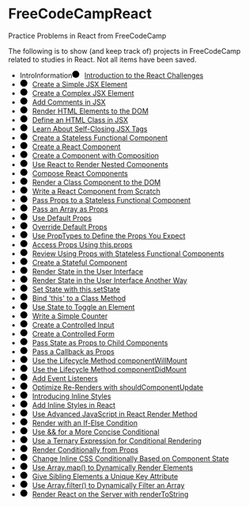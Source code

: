 # FreeCodeCampReact
Practice Problems in React from FreeCodeCamp

The following is to show (and keep track of) projects in FreeCodeCamp related to studies in React. Not all items have been saved.

 
 <ul><li class="map-challenge-title" id="introduction-to-the-react-challenges"><span class="badge map-badge"><span class="sr-only">IntroInformation</span><svg height="50" viewBox="0 0 200 200" width="50" xmlns="http://www.w3.org/2000/svg" style="height: 15px; margin-right: 10px; width: 15px;"><g><circle cx="100" cy="99" fill="var(--primary-background)" r="95" stroke="var(--primary-color)" stroke-dasharray="null" stroke-linecap="null" stroke-linejoin="null" stroke-width="10"></circle><circle cx="100" cy="99" fill="var(--primary-color)" r="45" stroke="var(--primary-color)" stroke-dasharray="null" stroke-linecap="null" stroke-linejoin="null" stroke-width="10"></circle></g></svg></span><a href="/learn/front-end-libraries/react/">Introduction to the React Challenges</a></li><li class="map-challenge-title map-challenge-title-completed" id="create-a-simple-jsx-element"><span class="badge map-badge"><span class="sr-only"></span><svg height="50" viewBox="0 0 200 200" width="50" xmlns="http://www.w3.org/2000/svg" style="height: 15px; margin-right: 10px; width: 15px;"><g><circle cx="100" cy="99" fill="var(--primary-color)" r="95" stroke="var(--primary-color)" stroke-dasharray="null" stroke-linecap="null" stroke-linejoin="null"></circle><rect fill="var(--primary-background)" height="30" stroke="var(--primary-background)" stroke-dasharray="null" stroke-linecap="null" stroke-linejoin="null" transform="rotate(-45, 120, 106.321)" width="128.85878" x="55.57059" y="91.32089"></rect><rect fill="var(--primary-background)" height="30" stroke="var(--primary-background)" stroke-dasharray="null" stroke-linecap="null" stroke-linejoin="null" transform="rotate(45, 66.75, 123.75)" width="80.66548" x="26.41726" y="108.75"></rect></g></svg></span><a href="/learn/front-end-libraries/react/create-a-simple-jsx-element">Create a Simple JSX Element</a></li><li class="map-challenge-title map-challenge-title-completed" id="create-a-complex-jsx-element"><span class="badge map-badge"><span class="sr-only"></span><svg height="50" viewBox="0 0 200 200" width="50" xmlns="http://www.w3.org/2000/svg" style="height: 15px; margin-right: 10px; width: 15px;"><g><circle cx="100" cy="99" fill="var(--primary-color)" r="95" stroke="var(--primary-color)" stroke-dasharray="null" stroke-linecap="null" stroke-linejoin="null"></circle><rect fill="var(--primary-background)" height="30" stroke="var(--primary-background)" stroke-dasharray="null" stroke-linecap="null" stroke-linejoin="null" transform="rotate(-45, 120, 106.321)" width="128.85878" x="55.57059" y="91.32089"></rect><rect fill="var(--primary-background)" height="30" stroke="var(--primary-background)" stroke-dasharray="null" stroke-linecap="null" stroke-linejoin="null" transform="rotate(45, 66.75, 123.75)" width="80.66548" x="26.41726" y="108.75"></rect></g></svg></span><a href="/learn/front-end-libraries/react/create-a-complex-jsx-element">Create a Complex JSX Element</a></li><li class="map-challenge-title map-challenge-title-completed" id="add-comments-in-jsx"><span class="badge map-badge"><span class="sr-only"></span><svg height="50" viewBox="0 0 200 200" width="50" xmlns="http://www.w3.org/2000/svg" style="height: 15px; margin-right: 10px; width: 15px;"><g><circle cx="100" cy="99" fill="var(--primary-color)" r="95" stroke="var(--primary-color)" stroke-dasharray="null" stroke-linecap="null" stroke-linejoin="null"></circle><rect fill="var(--primary-background)" height="30" stroke="var(--primary-background)" stroke-dasharray="null" stroke-linecap="null" stroke-linejoin="null" transform="rotate(-45, 120, 106.321)" width="128.85878" x="55.57059" y="91.32089"></rect><rect fill="var(--primary-background)" height="30" stroke="var(--primary-background)" stroke-dasharray="null" stroke-linecap="null" stroke-linejoin="null" transform="rotate(45, 66.75, 123.75)" width="80.66548" x="26.41726" y="108.75"></rect></g></svg></span><a href="/learn/front-end-libraries/react/add-comments-in-jsx">Add Comments in JSX</a></li><li class="map-challenge-title map-challenge-title-completed" id="render-html-elements-to-the-dom"><span class="badge map-badge"><span class="sr-only"></span><svg height="50" viewBox="0 0 200 200" width="50" xmlns="http://www.w3.org/2000/svg" style="height: 15px; margin-right: 10px; width: 15px;"><g><circle cx="100" cy="99" fill="var(--primary-color)" r="95" stroke="var(--primary-color)" stroke-dasharray="null" stroke-linecap="null" stroke-linejoin="null"></circle><rect fill="var(--primary-background)" height="30" stroke="var(--primary-background)" stroke-dasharray="null" stroke-linecap="null" stroke-linejoin="null" transform="rotate(-45, 120, 106.321)" width="128.85878" x="55.57059" y="91.32089"></rect><rect fill="var(--primary-background)" height="30" stroke="var(--primary-background)" stroke-dasharray="null" stroke-linecap="null" stroke-linejoin="null" transform="rotate(45, 66.75, 123.75)" width="80.66548" x="26.41726" y="108.75"></rect></g></svg></span><a href="/learn/front-end-libraries/react/render-html-elements-to-the-dom">Render HTML Elements to the DOM</a></li><li class="map-challenge-title map-challenge-title-completed" id="define-an-html-class-in-jsx"><span class="badge map-badge"><span class="sr-only"></span><svg height="50" viewBox="0 0 200 200" width="50" xmlns="http://www.w3.org/2000/svg" style="height: 15px; margin-right: 10px; width: 15px;"><g><circle cx="100" cy="99" fill="var(--primary-color)" r="95" stroke="var(--primary-color)" stroke-dasharray="null" stroke-linecap="null" stroke-linejoin="null"></circle><rect fill="var(--primary-background)" height="30" stroke="var(--primary-background)" stroke-dasharray="null" stroke-linecap="null" stroke-linejoin="null" transform="rotate(-45, 120, 106.321)" width="128.85878" x="55.57059" y="91.32089"></rect><rect fill="var(--primary-background)" height="30" stroke="var(--primary-background)" stroke-dasharray="null" stroke-linecap="null" stroke-linejoin="null" transform="rotate(45, 66.75, 123.75)" width="80.66548" x="26.41726" y="108.75"></rect></g></svg></span><a href="/learn/front-end-libraries/react/define-an-html-class-in-jsx">Define an HTML Class in JSX</a></li><li class="map-challenge-title map-challenge-title-completed" id="learn-about-self-closing-jsx-tags"><span class="badge map-badge"><span class="sr-only"></span><svg height="50" viewBox="0 0 200 200" width="50" xmlns="http://www.w3.org/2000/svg" style="height: 15px; margin-right: 10px; width: 15px;"><g><circle cx="100" cy="99" fill="var(--primary-color)" r="95" stroke="var(--primary-color)" stroke-dasharray="null" stroke-linecap="null" stroke-linejoin="null"></circle><rect fill="var(--primary-background)" height="30" stroke="var(--primary-background)" stroke-dasharray="null" stroke-linecap="null" stroke-linejoin="null" transform="rotate(-45, 120, 106.321)" width="128.85878" x="55.57059" y="91.32089"></rect><rect fill="var(--primary-background)" height="30" stroke="var(--primary-background)" stroke-dasharray="null" stroke-linecap="null" stroke-linejoin="null" transform="rotate(45, 66.75, 123.75)" width="80.66548" x="26.41726" y="108.75"></rect></g></svg></span><a href="/learn/front-end-libraries/react/learn-about-self-closing-jsx-tags">Learn About Self-Closing JSX Tags</a></li><li class="map-challenge-title map-challenge-title-completed" id="create-a-stateless-functional-component"><span class="badge map-badge"><span class="sr-only"></span><svg height="50" viewBox="0 0 200 200" width="50" xmlns="http://www.w3.org/2000/svg" style="height: 15px; margin-right: 10px; width: 15px;"><g><circle cx="100" cy="99" fill="var(--primary-color)" r="95" stroke="var(--primary-color)" stroke-dasharray="null" stroke-linecap="null" stroke-linejoin="null"></circle><rect fill="var(--primary-background)" height="30" stroke="var(--primary-background)" stroke-dasharray="null" stroke-linecap="null" stroke-linejoin="null" transform="rotate(-45, 120, 106.321)" width="128.85878" x="55.57059" y="91.32089"></rect><rect fill="var(--primary-background)" height="30" stroke="var(--primary-background)" stroke-dasharray="null" stroke-linecap="null" stroke-linejoin="null" transform="rotate(45, 66.75, 123.75)" width="80.66548" x="26.41726" y="108.75"></rect></g></svg></span><a href="/learn/front-end-libraries/react/create-a-stateless-functional-component">Create a Stateless Functional Component</a></li><li class="map-challenge-title map-challenge-title-completed" id="create-a-react-component"><span class="badge map-badge"><span class="sr-only"></span><svg height="50" viewBox="0 0 200 200" width="50" xmlns="http://www.w3.org/2000/svg" style="height: 15px; margin-right: 10px; width: 15px;"><g><circle cx="100" cy="99" fill="var(--primary-color)" r="95" stroke="var(--primary-color)" stroke-dasharray="null" stroke-linecap="null" stroke-linejoin="null"></circle><rect fill="var(--primary-background)" height="30" stroke="var(--primary-background)" stroke-dasharray="null" stroke-linecap="null" stroke-linejoin="null" transform="rotate(-45, 120, 106.321)" width="128.85878" x="55.57059" y="91.32089"></rect><rect fill="var(--primary-background)" height="30" stroke="var(--primary-background)" stroke-dasharray="null" stroke-linecap="null" stroke-linejoin="null" transform="rotate(45, 66.75, 123.75)" width="80.66548" x="26.41726" y="108.75"></rect></g></svg></span><a href="/learn/front-end-libraries/react/create-a-react-component">Create a React Component</a></li><li class="map-challenge-title map-challenge-title-completed" id="create-a-component-with-composition"><span class="badge map-badge"><span class="sr-only"></span><svg height="50" viewBox="0 0 200 200" width="50" xmlns="http://www.w3.org/2000/svg" style="height: 15px; margin-right: 10px; width: 15px;"><g><circle cx="100" cy="99" fill="var(--primary-color)" r="95" stroke="var(--primary-color)" stroke-dasharray="null" stroke-linecap="null" stroke-linejoin="null"></circle><rect fill="var(--primary-background)" height="30" stroke="var(--primary-background)" stroke-dasharray="null" stroke-linecap="null" stroke-linejoin="null" transform="rotate(-45, 120, 106.321)" width="128.85878" x="55.57059" y="91.32089"></rect><rect fill="var(--primary-background)" height="30" stroke="var(--primary-background)" stroke-dasharray="null" stroke-linecap="null" stroke-linejoin="null" transform="rotate(45, 66.75, 123.75)" width="80.66548" x="26.41726" y="108.75"></rect></g></svg></span><a href="/learn/front-end-libraries/react/create-a-component-with-composition">Create a Component with Composition</a></li><li class="map-challenge-title map-challenge-title-completed" id="use-react-to-render-nested-components"><span class="badge map-badge"><span class="sr-only"></span><svg height="50" viewBox="0 0 200 200" width="50" xmlns="http://www.w3.org/2000/svg" style="height: 15px; margin-right: 10px; width: 15px;"><g><circle cx="100" cy="99" fill="var(--primary-color)" r="95" stroke="var(--primary-color)" stroke-dasharray="null" stroke-linecap="null" stroke-linejoin="null"></circle><rect fill="var(--primary-background)" height="30" stroke="var(--primary-background)" stroke-dasharray="null" stroke-linecap="null" stroke-linejoin="null" transform="rotate(-45, 120, 106.321)" width="128.85878" x="55.57059" y="91.32089"></rect><rect fill="var(--primary-background)" height="30" stroke="var(--primary-background)" stroke-dasharray="null" stroke-linecap="null" stroke-linejoin="null" transform="rotate(45, 66.75, 123.75)" width="80.66548" x="26.41726" y="108.75"></rect></g></svg></span><a href="/learn/front-end-libraries/react/use-react-to-render-nested-components">Use React to Render Nested Components</a></li><li class="map-challenge-title map-challenge-title-completed" id="compose-react-components"><span class="badge map-badge"><span class="sr-only"></span><svg height="50" viewBox="0 0 200 200" width="50" xmlns="http://www.w3.org/2000/svg" style="height: 15px; margin-right: 10px; width: 15px;"><g><circle cx="100" cy="99" fill="var(--primary-color)" r="95" stroke="var(--primary-color)" stroke-dasharray="null" stroke-linecap="null" stroke-linejoin="null"></circle><rect fill="var(--primary-background)" height="30" stroke="var(--primary-background)" stroke-dasharray="null" stroke-linecap="null" stroke-linejoin="null" transform="rotate(-45, 120, 106.321)" width="128.85878" x="55.57059" y="91.32089"></rect><rect fill="var(--primary-background)" height="30" stroke="var(--primary-background)" stroke-dasharray="null" stroke-linecap="null" stroke-linejoin="null" transform="rotate(45, 66.75, 123.75)" width="80.66548" x="26.41726" y="108.75"></rect></g></svg></span><a href="/learn/front-end-libraries/react/compose-react-components">Compose React Components</a></li><li class="map-challenge-title map-challenge-title-completed" id="render-a-class-component-to-the-dom"><span class="badge map-badge"><span class="sr-only"></span><svg height="50" viewBox="0 0 200 200" width="50" xmlns="http://www.w3.org/2000/svg" style="height: 15px; margin-right: 10px; width: 15px;"><g><circle cx="100" cy="99" fill="var(--primary-color)" r="95" stroke="var(--primary-color)" stroke-dasharray="null" stroke-linecap="null" stroke-linejoin="null"></circle><rect fill="var(--primary-background)" height="30" stroke="var(--primary-background)" stroke-dasharray="null" stroke-linecap="null" stroke-linejoin="null" transform="rotate(-45, 120, 106.321)" width="128.85878" x="55.57059" y="91.32089"></rect><rect fill="var(--primary-background)" height="30" stroke="var(--primary-background)" stroke-dasharray="null" stroke-linecap="null" stroke-linejoin="null" transform="rotate(45, 66.75, 123.75)" width="80.66548" x="26.41726" y="108.75"></rect></g></svg></span><a href="/learn/front-end-libraries/react/render-a-class-component-to-the-dom">Render a Class Component to the DOM</a></li><li class="map-challenge-title map-challenge-title-completed" id="write-a-react-component-from-scratch"><span class="badge map-badge"><span class="sr-only"></span><svg height="50" viewBox="0 0 200 200" width="50" xmlns="http://www.w3.org/2000/svg" style="height: 15px; margin-right: 10px; width: 15px;"><g><circle cx="100" cy="99" fill="var(--primary-color)" r="95" stroke="var(--primary-color)" stroke-dasharray="null" stroke-linecap="null" stroke-linejoin="null"></circle><rect fill="var(--primary-background)" height="30" stroke="var(--primary-background)" stroke-dasharray="null" stroke-linecap="null" stroke-linejoin="null" transform="rotate(-45, 120, 106.321)" width="128.85878" x="55.57059" y="91.32089"></rect><rect fill="var(--primary-background)" height="30" stroke="var(--primary-background)" stroke-dasharray="null" stroke-linecap="null" stroke-linejoin="null" transform="rotate(45, 66.75, 123.75)" width="80.66548" x="26.41726" y="108.75"></rect></g></svg></span><a href="/learn/front-end-libraries/react/write-a-react-component-from-scratch">Write a React Component from Scratch</a></li><li class="map-challenge-title map-challenge-title-completed" id="pass-props-to-a-stateless-functional-component"><span class="badge map-badge"><span class="sr-only"></span><svg height="50" viewBox="0 0 200 200" width="50" xmlns="http://www.w3.org/2000/svg" style="height: 15px; margin-right: 10px; width: 15px;"><g><circle cx="100" cy="99" fill="var(--primary-color)" r="95" stroke="var(--primary-color)" stroke-dasharray="null" stroke-linecap="null" stroke-linejoin="null"></circle><rect fill="var(--primary-background)" height="30" stroke="var(--primary-background)" stroke-dasharray="null" stroke-linecap="null" stroke-linejoin="null" transform="rotate(-45, 120, 106.321)" width="128.85878" x="55.57059" y="91.32089"></rect><rect fill="var(--primary-background)" height="30" stroke="var(--primary-background)" stroke-dasharray="null" stroke-linecap="null" stroke-linejoin="null" transform="rotate(45, 66.75, 123.75)" width="80.66548" x="26.41726" y="108.75"></rect></g></svg></span><a href="/learn/front-end-libraries/react/pass-props-to-a-stateless-functional-component">Pass Props to a Stateless Functional Component</a></li><li class="map-challenge-title map-challenge-title-completed" id="pass-an-array-as-props"><span class="badge map-badge"><span class="sr-only"></span><svg height="50" viewBox="0 0 200 200" width="50" xmlns="http://www.w3.org/2000/svg" style="height: 15px; margin-right: 10px; width: 15px;"><g><circle cx="100" cy="99" fill="var(--primary-color)" r="95" stroke="var(--primary-color)" stroke-dasharray="null" stroke-linecap="null" stroke-linejoin="null"></circle><rect fill="var(--primary-background)" height="30" stroke="var(--primary-background)" stroke-dasharray="null" stroke-linecap="null" stroke-linejoin="null" transform="rotate(-45, 120, 106.321)" width="128.85878" x="55.57059" y="91.32089"></rect><rect fill="var(--primary-background)" height="30" stroke="var(--primary-background)" stroke-dasharray="null" stroke-linecap="null" stroke-linejoin="null" transform="rotate(45, 66.75, 123.75)" width="80.66548" x="26.41726" y="108.75"></rect></g></svg></span><a href="/learn/front-end-libraries/react/pass-an-array-as-props">Pass an Array as Props</a></li><li class="map-challenge-title map-challenge-title-completed" id="use-default-props"><span class="badge map-badge"><span class="sr-only"></span><svg height="50" viewBox="0 0 200 200" width="50" xmlns="http://www.w3.org/2000/svg" style="height: 15px; margin-right: 10px; width: 15px;"><g><circle cx="100" cy="99" fill="var(--primary-color)" r="95" stroke="var(--primary-color)" stroke-dasharray="null" stroke-linecap="null" stroke-linejoin="null"></circle><rect fill="var(--primary-background)" height="30" stroke="var(--primary-background)" stroke-dasharray="null" stroke-linecap="null" stroke-linejoin="null" transform="rotate(-45, 120, 106.321)" width="128.85878" x="55.57059" y="91.32089"></rect><rect fill="var(--primary-background)" height="30" stroke="var(--primary-background)" stroke-dasharray="null" stroke-linecap="null" stroke-linejoin="null" transform="rotate(45, 66.75, 123.75)" width="80.66548" x="26.41726" y="108.75"></rect></g></svg></span><a href="/learn/front-end-libraries/react/use-default-props">Use Default Props</a></li><li class="map-challenge-title map-challenge-title-completed" id="override-default-props"><span class="badge map-badge"><span class="sr-only"></span><svg height="50" viewBox="0 0 200 200" width="50" xmlns="http://www.w3.org/2000/svg" style="height: 15px; margin-right: 10px; width: 15px;"><g><circle cx="100" cy="99" fill="var(--primary-color)" r="95" stroke="var(--primary-color)" stroke-dasharray="null" stroke-linecap="null" stroke-linejoin="null"></circle><rect fill="var(--primary-background)" height="30" stroke="var(--primary-background)" stroke-dasharray="null" stroke-linecap="null" stroke-linejoin="null" transform="rotate(-45, 120, 106.321)" width="128.85878" x="55.57059" y="91.32089"></rect><rect fill="var(--primary-background)" height="30" stroke="var(--primary-background)" stroke-dasharray="null" stroke-linecap="null" stroke-linejoin="null" transform="rotate(45, 66.75, 123.75)" width="80.66548" x="26.41726" y="108.75"></rect></g></svg></span><a href="/learn/front-end-libraries/react/override-default-props">Override Default Props</a></li><li class="map-challenge-title map-challenge-title-completed" id="use-proptypes-to-define-the-props-you-expect"><span class="badge map-badge"><span class="sr-only"></span><svg height="50" viewBox="0 0 200 200" width="50" xmlns="http://www.w3.org/2000/svg" style="height: 15px; margin-right: 10px; width: 15px;"><g><circle cx="100" cy="99" fill="var(--primary-color)" r="95" stroke="var(--primary-color)" stroke-dasharray="null" stroke-linecap="null" stroke-linejoin="null"></circle><rect fill="var(--primary-background)" height="30" stroke="var(--primary-background)" stroke-dasharray="null" stroke-linecap="null" stroke-linejoin="null" transform="rotate(-45, 120, 106.321)" width="128.85878" x="55.57059" y="91.32089"></rect><rect fill="var(--primary-background)" height="30" stroke="var(--primary-background)" stroke-dasharray="null" stroke-linecap="null" stroke-linejoin="null" transform="rotate(45, 66.75, 123.75)" width="80.66548" x="26.41726" y="108.75"></rect></g></svg></span><a href="/learn/front-end-libraries/react/use-proptypes-to-define-the-props-you-expect">Use PropTypes to Define the Props You Expect</a></li><li class="map-challenge-title" id="access-props-using-this.props"><span class="badge map-badge"><span class="sr-only"></span><svg height="50" viewBox="0 0 200 200" width="50" xmlns="http://www.w3.org/2000/svg" style="height: 15px; margin-right: 10px; width: 15px;"><g><circle cx="100" cy="99" fill="var(--primary-background)" r="95" stroke="var(--primary-color)" stroke-dasharray="null" stroke-linecap="null" stroke-linejoin="null" stroke-width="10"></circle></g></svg></span><a href="/learn/front-end-libraries/react/access-props-using-this.props">Access Props Using this.props</a></li><li class="map-challenge-title" id="review-using-props-with-stateless-functional-components"><span class="badge map-badge"><span class="sr-only"></span><svg height="50" viewBox="0 0 200 200" width="50" xmlns="http://www.w3.org/2000/svg" style="height: 15px; margin-right: 10px; width: 15px;"><g><circle cx="100" cy="99" fill="var(--primary-background)" r="95" stroke="var(--primary-color)" stroke-dasharray="null" stroke-linecap="null" stroke-linejoin="null" stroke-width="10"></circle></g></svg></span><a href="/learn/front-end-libraries/react/review-using-props-with-stateless-functional-components">Review Using Props with Stateless Functional Components</a></li><li class="map-challenge-title" id="create-a-stateful-component"><span class="badge map-badge"><span class="sr-only"></span><svg height="50" viewBox="0 0 200 200" width="50" xmlns="http://www.w3.org/2000/svg" style="height: 15px; margin-right: 10px; width: 15px;"><g><circle cx="100" cy="99" fill="var(--primary-background)" r="95" stroke="var(--primary-color)" stroke-dasharray="null" stroke-linecap="null" stroke-linejoin="null" stroke-width="10"></circle></g></svg></span><a href="/learn/front-end-libraries/react/create-a-stateful-component">Create a Stateful Component</a></li><li class="map-challenge-title" id="render-state-in-the-user-interface"><span class="badge map-badge"><span class="sr-only"></span><svg height="50" viewBox="0 0 200 200" width="50" xmlns="http://www.w3.org/2000/svg" style="height: 15px; margin-right: 10px; width: 15px;"><g><circle cx="100" cy="99" fill="var(--primary-background)" r="95" stroke="var(--primary-color)" stroke-dasharray="null" stroke-linecap="null" stroke-linejoin="null" stroke-width="10"></circle></g></svg></span><a href="/learn/front-end-libraries/react/render-state-in-the-user-interface">Render State in the User Interface</a></li><li class="map-challenge-title" id="render-state-in-the-user-interface-another-way"><span class="badge map-badge"><span class="sr-only"></span><svg height="50" viewBox="0 0 200 200" width="50" xmlns="http://www.w3.org/2000/svg" style="height: 15px; margin-right: 10px; width: 15px;"><g><circle cx="100" cy="99" fill="var(--primary-background)" r="95" stroke="var(--primary-color)" stroke-dasharray="null" stroke-linecap="null" stroke-linejoin="null" stroke-width="10"></circle></g></svg></span><a href="/learn/front-end-libraries/react/render-state-in-the-user-interface-another-way">Render State in the User Interface Another Way</a></li><li class="map-challenge-title" id="set-state-with-this.setstate"><span class="badge map-badge"><span class="sr-only"></span><svg height="50" viewBox="0 0 200 200" width="50" xmlns="http://www.w3.org/2000/svg" style="height: 15px; margin-right: 10px; width: 15px;"><g><circle cx="100" cy="99" fill="var(--primary-background)" r="95" stroke="var(--primary-color)" stroke-dasharray="null" stroke-linecap="null" stroke-linejoin="null" stroke-width="10"></circle></g></svg></span><a href="/learn/front-end-libraries/react/set-state-with-this.setstate">Set State with this.setState</a></li><li class="map-challenge-title" id="bind-this-to-a-class-method"><span class="badge map-badge"><span class="sr-only"></span><svg height="50" viewBox="0 0 200 200" width="50" xmlns="http://www.w3.org/2000/svg" style="height: 15px; margin-right: 10px; width: 15px;"><g><circle cx="100" cy="99" fill="var(--primary-background)" r="95" stroke="var(--primary-color)" stroke-dasharray="null" stroke-linecap="null" stroke-linejoin="null" stroke-width="10"></circle></g></svg></span><a href="/learn/front-end-libraries/react/bind-this-to-a-class-method">Bind 'this' to a Class Method</a></li><li class="map-challenge-title" id="use-state-to-toggle-an-element"><span class="badge map-badge"><span class="sr-only"></span><svg height="50" viewBox="0 0 200 200" width="50" xmlns="http://www.w3.org/2000/svg" style="height: 15px; margin-right: 10px; width: 15px;"><g><circle cx="100" cy="99" fill="var(--primary-background)" r="95" stroke="var(--primary-color)" stroke-dasharray="null" stroke-linecap="null" stroke-linejoin="null" stroke-width="10"></circle></g></svg></span><a href="/learn/front-end-libraries/react/use-state-to-toggle-an-element">Use State to Toggle an Element</a></li><li class="map-challenge-title" id="write-a-simple-counter"><span class="badge map-badge"><span class="sr-only"></span><svg height="50" viewBox="0 0 200 200" width="50" xmlns="http://www.w3.org/2000/svg" style="height: 15px; margin-right: 10px; width: 15px;"><g><circle cx="100" cy="99" fill="var(--primary-background)" r="95" stroke="var(--primary-color)" stroke-dasharray="null" stroke-linecap="null" stroke-linejoin="null" stroke-width="10"></circle></g></svg></span><a href="/learn/front-end-libraries/react/write-a-simple-counter">Write a Simple Counter</a></li><li class="map-challenge-title" id="create-a-controlled-input"><span class="badge map-badge"><span class="sr-only"></span><svg height="50" viewBox="0 0 200 200" width="50" xmlns="http://www.w3.org/2000/svg" style="height: 15px; margin-right: 10px; width: 15px;"><g><circle cx="100" cy="99" fill="var(--primary-background)" r="95" stroke="var(--primary-color)" stroke-dasharray="null" stroke-linecap="null" stroke-linejoin="null" stroke-width="10"></circle></g></svg></span><a href="/learn/front-end-libraries/react/create-a-controlled-input">Create a Controlled Input</a></li><li class="map-challenge-title" id="create-a-controlled-form"><span class="badge map-badge"><span class="sr-only"></span><svg height="50" viewBox="0 0 200 200" width="50" xmlns="http://www.w3.org/2000/svg" style="height: 15px; margin-right: 10px; width: 15px;"><g><circle cx="100" cy="99" fill="var(--primary-background)" r="95" stroke="var(--primary-color)" stroke-dasharray="null" stroke-linecap="null" stroke-linejoin="null" stroke-width="10"></circle></g></svg></span><a href="/learn/front-end-libraries/react/create-a-controlled-form">Create a Controlled Form</a></li><li class="map-challenge-title" id="pass-state-as-props-to-child-components"><span class="badge map-badge"><span class="sr-only"></span><svg height="50" viewBox="0 0 200 200" width="50" xmlns="http://www.w3.org/2000/svg" style="height: 15px; margin-right: 10px; width: 15px;"><g><circle cx="100" cy="99" fill="var(--primary-background)" r="95" stroke="var(--primary-color)" stroke-dasharray="null" stroke-linecap="null" stroke-linejoin="null" stroke-width="10"></circle></g></svg></span><a href="/learn/front-end-libraries/react/pass-state-as-props-to-child-components">Pass State as Props to Child Components</a></li><li class="map-challenge-title" id="pass-a-callback-as-props"><span class="badge map-badge"><span class="sr-only"></span><svg height="50" viewBox="0 0 200 200" width="50" xmlns="http://www.w3.org/2000/svg" style="height: 15px; margin-right: 10px; width: 15px;"><g><circle cx="100" cy="99" fill="var(--primary-background)" r="95" stroke="var(--primary-color)" stroke-dasharray="null" stroke-linecap="null" stroke-linejoin="null" stroke-width="10"></circle></g></svg></span><a href="/learn/front-end-libraries/react/pass-a-callback-as-props">Pass a Callback as Props</a></li><li class="map-challenge-title" id="use-the-lifecycle-method-componentwillmount"><span class="badge map-badge"><span class="sr-only"></span><svg height="50" viewBox="0 0 200 200" width="50" xmlns="http://www.w3.org/2000/svg" style="height: 15px; margin-right: 10px; width: 15px;"><g><circle cx="100" cy="99" fill="var(--primary-background)" r="95" stroke="var(--primary-color)" stroke-dasharray="null" stroke-linecap="null" stroke-linejoin="null" stroke-width="10"></circle></g></svg></span><a href="/learn/front-end-libraries/react/use-the-lifecycle-method-componentwillmount">Use the Lifecycle Method componentWillMount</a></li><li class="map-challenge-title" id="use-the-lifecycle-method-componentdidmount"><span class="badge map-badge"><span class="sr-only"></span><svg height="50" viewBox="0 0 200 200" width="50" xmlns="http://www.w3.org/2000/svg" style="height: 15px; margin-right: 10px; width: 15px;"><g><circle cx="100" cy="99" fill="var(--primary-background)" r="95" stroke="var(--primary-color)" stroke-dasharray="null" stroke-linecap="null" stroke-linejoin="null" stroke-width="10"></circle></g></svg></span><a href="/learn/front-end-libraries/react/use-the-lifecycle-method-componentdidmount">Use the Lifecycle Method componentDidMount</a></li><li class="map-challenge-title" id="add-event-listeners"><span class="badge map-badge"><span class="sr-only"></span><svg height="50" viewBox="0 0 200 200" width="50" xmlns="http://www.w3.org/2000/svg" style="height: 15px; margin-right: 10px; width: 15px;"><g><circle cx="100" cy="99" fill="var(--primary-background)" r="95" stroke="var(--primary-color)" stroke-dasharray="null" stroke-linecap="null" stroke-linejoin="null" stroke-width="10"></circle></g></svg></span><a href="/learn/front-end-libraries/react/add-event-listeners">Add Event Listeners</a></li><li class="map-challenge-title" id="optimize-re-renders-with-shouldcomponentupdate"><span class="badge map-badge"><span class="sr-only"></span><svg height="50" viewBox="0 0 200 200" width="50" xmlns="http://www.w3.org/2000/svg" style="height: 15px; margin-right: 10px; width: 15px;"><g><circle cx="100" cy="99" fill="var(--primary-background)" r="95" stroke="var(--primary-color)" stroke-dasharray="null" stroke-linecap="null" stroke-linejoin="null" stroke-width="10"></circle></g></svg></span><a href="/learn/front-end-libraries/react/optimize-re-renders-with-shouldcomponentupdate">Optimize Re-Renders with shouldComponentUpdate</a></li><li class="map-challenge-title" id="introducing-inline-styles"><span class="badge map-badge"><span class="sr-only"></span><svg height="50" viewBox="0 0 200 200" width="50" xmlns="http://www.w3.org/2000/svg" style="height: 15px; margin-right: 10px; width: 15px;"><g><circle cx="100" cy="99" fill="var(--primary-background)" r="95" stroke="var(--primary-color)" stroke-dasharray="null" stroke-linecap="null" stroke-linejoin="null" stroke-width="10"></circle></g></svg></span><a href="/learn/front-end-libraries/react/introducing-inline-styles">Introducing Inline Styles</a></li><li class="map-challenge-title" id="add-inline-styles-in-react"><span class="badge map-badge"><span class="sr-only"></span><svg height="50" viewBox="0 0 200 200" width="50" xmlns="http://www.w3.org/2000/svg" style="height: 15px; margin-right: 10px; width: 15px;"><g><circle cx="100" cy="99" fill="var(--primary-background)" r="95" stroke="var(--primary-color)" stroke-dasharray="null" stroke-linecap="null" stroke-linejoin="null" stroke-width="10"></circle></g></svg></span><a href="/learn/front-end-libraries/react/add-inline-styles-in-react">Add Inline Styles in React</a></li><li class="map-challenge-title" id="use-advanced-javascript-in-react-render-method"><span class="badge map-badge"><span class="sr-only"></span><svg height="50" viewBox="0 0 200 200" width="50" xmlns="http://www.w3.org/2000/svg" style="height: 15px; margin-right: 10px; width: 15px;"><g><circle cx="100" cy="99" fill="var(--primary-background)" r="95" stroke="var(--primary-color)" stroke-dasharray="null" stroke-linecap="null" stroke-linejoin="null" stroke-width="10"></circle></g></svg></span><a href="/learn/front-end-libraries/react/use-advanced-javascript-in-react-render-method">Use Advanced JavaScript in React Render Method</a></li><li class="map-challenge-title" id="render-with-an-if-else-condition"><span class="badge map-badge"><span class="sr-only"></span><svg height="50" viewBox="0 0 200 200" width="50" xmlns="http://www.w3.org/2000/svg" style="height: 15px; margin-right: 10px; width: 15px;"><g><circle cx="100" cy="99" fill="var(--primary-background)" r="95" stroke="var(--primary-color)" stroke-dasharray="null" stroke-linecap="null" stroke-linejoin="null" stroke-width="10"></circle></g></svg></span><a href="/learn/front-end-libraries/react/render-with-an-if-else-condition">Render with an If-Else Condition</a></li><li class="map-challenge-title" id="use--for-a-more-concise-conditional"><span class="badge map-badge"><span class="sr-only"></span><svg height="50" viewBox="0 0 200 200" width="50" xmlns="http://www.w3.org/2000/svg" style="height: 15px; margin-right: 10px; width: 15px;"><g><circle cx="100" cy="99" fill="var(--primary-background)" r="95" stroke="var(--primary-color)" stroke-dasharray="null" stroke-linecap="null" stroke-linejoin="null" stroke-width="10"></circle></g></svg></span><a href="/learn/front-end-libraries/react/use--for-a-more-concise-conditional">Use &amp;&amp; for a More Concise Conditional</a></li><li class="map-challenge-title" id="use-a-ternary-expression-for-conditional-rendering"><span class="badge map-badge"><span class="sr-only"></span><svg height="50" viewBox="0 0 200 200" width="50" xmlns="http://www.w3.org/2000/svg" style="height: 15px; margin-right: 10px; width: 15px;"><g><circle cx="100" cy="99" fill="var(--primary-background)" r="95" stroke="var(--primary-color)" stroke-dasharray="null" stroke-linecap="null" stroke-linejoin="null" stroke-width="10"></circle></g></svg></span><a href="/learn/front-end-libraries/react/use-a-ternary-expression-for-conditional-rendering">Use a Ternary Expression for Conditional Rendering</a></li><li class="map-challenge-title" id="render-conditionally-from-props"><span class="badge map-badge"><span class="sr-only"></span><svg height="50" viewBox="0 0 200 200" width="50" xmlns="http://www.w3.org/2000/svg" style="height: 15px; margin-right: 10px; width: 15px;"><g><circle cx="100" cy="99" fill="var(--primary-background)" r="95" stroke="var(--primary-color)" stroke-dasharray="null" stroke-linecap="null" stroke-linejoin="null" stroke-width="10"></circle></g></svg></span><a href="/learn/front-end-libraries/react/render-conditionally-from-props">Render Conditionally from Props</a></li><li class="map-challenge-title" id="change-inline-css-conditionally-based-on-component-state"><span class="badge map-badge"><span class="sr-only"></span><svg height="50" viewBox="0 0 200 200" width="50" xmlns="http://www.w3.org/2000/svg" style="height: 15px; margin-right: 10px; width: 15px;"><g><circle cx="100" cy="99" fill="var(--primary-background)" r="95" stroke="var(--primary-color)" stroke-dasharray="null" stroke-linecap="null" stroke-linejoin="null" stroke-width="10"></circle></g></svg></span><a href="/learn/front-end-libraries/react/change-inline-css-conditionally-based-on-component-state">Change Inline CSS Conditionally Based on Component State</a></li><li class="map-challenge-title" id="use-array.map-to-dynamically-render-elements"><span class="badge map-badge"><span class="sr-only"></span><svg height="50" viewBox="0 0 200 200" width="50" xmlns="http://www.w3.org/2000/svg" style="height: 15px; margin-right: 10px; width: 15px;"><g><circle cx="100" cy="99" fill="var(--primary-background)" r="95" stroke="var(--primary-color)" stroke-dasharray="null" stroke-linecap="null" stroke-linejoin="null" stroke-width="10"></circle></g></svg></span><a href="/learn/front-end-libraries/react/use-array.map-to-dynamically-render-elements">Use Array.map() to Dynamically Render Elements</a></li><li class="map-challenge-title" id="give-sibling-elements-a-unique-key-attribute"><span class="badge map-badge"><span class="sr-only"></span><svg height="50" viewBox="0 0 200 200" width="50" xmlns="http://www.w3.org/2000/svg" style="height: 15px; margin-right: 10px; width: 15px;"><g><circle cx="100" cy="99" fill="var(--primary-background)" r="95" stroke="var(--primary-color)" stroke-dasharray="null" stroke-linecap="null" stroke-linejoin="null" stroke-width="10"></circle></g></svg></span><a href="/learn/front-end-libraries/react/give-sibling-elements-a-unique-key-attribute">Give Sibling Elements a Unique Key Attribute</a></li><li class="map-challenge-title" id="use-array.filter-to-dynamically-filter-an-array"><span class="badge map-badge"><span class="sr-only"></span><svg height="50" viewBox="0 0 200 200" width="50" xmlns="http://www.w3.org/2000/svg" style="height: 15px; margin-right: 10px; width: 15px;"><g><circle cx="100" cy="99" fill="var(--primary-background)" r="95" stroke="var(--primary-color)" stroke-dasharray="null" stroke-linecap="null" stroke-linejoin="null" stroke-width="10"></circle></g></svg></span><a href="/learn/front-end-libraries/react/use-array.filter-to-dynamically-filter-an-array">Use Array.filter() to Dynamically Filter an Array</a></li><li class="map-challenge-title" id="render-react-on-the-server-with-rendertostring"><span class="badge map-badge"><span class="sr-only"></span><svg height="50" viewBox="0 0 200 200" width="50" xmlns="http://www.w3.org/2000/svg" style="height: 15px; margin-right: 10px; width: 15px;"><g><circle cx="100" cy="99" fill="var(--primary-background)" r="95" stroke="var(--primary-color)" stroke-dasharray="null" stroke-linecap="null" stroke-linejoin="null" stroke-width="10"></circle></g></svg></span><a href="/learn/front-end-libraries/react/render-react-on-the-server-with-rendertostring">Render React on the Server with renderToString</a></li></ul>
